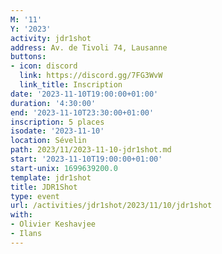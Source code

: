 ```yaml
---
M: '11'
Y: '2023'
activity: jdr1shot
address: Av. de Tivoli 74, Lausanne
buttons:
- icon: discord
  link: https://discord.gg/7FG3WvW
  link_title: Inscription
date: '2023-11-10T19:00:00+01:00'
duration: '4:30:00'
end: '2023-11-10T23:30:00+01:00'
inscription: 5 places
isodate: '2023-11-10'
location: Sévelin
path: 2023/11/2023-11-10-jdr1shot.md
start: '2023-11-10T19:00:00+01:00'
start-unix: 1699639200.0
template: jdr1shot
title: JDR1Shot
type: event
url: /activities/jdr1shot/2023/11/10/jdr1shot
with:
- Olivier Keshavjee
- Ilans
---
```

